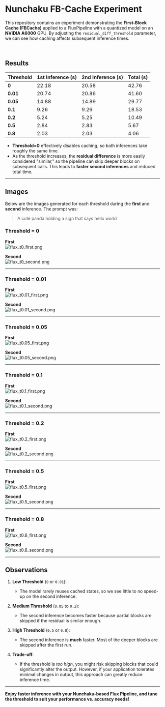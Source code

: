 # Nunchaku FB-Cache Experiment

This repository contains an experiment demonstrating the **First-Block Cache (FBCache)** applied to a FluxPipeline with a quantized model on an **NVIDIA A6000** GPU. By adjusting the `residual_diff_threshold` parameter, we can see how caching affects subsequent inference times.

<br>

## Results

| Threshold | 1st Inference (s) | 2nd Inference (s) | Total (s) |
|-----------|-------------------|-------------------|-----------|
| **0**     | 22.18             | 20.58             | 42.76     |
| **0.01**  | 20.74             | 20.86             | 41.60     |
| **0.05**  | 14.88             | 14.89             | 29.77     |
| **0.1**   | 9.26              | 9.26              | 18.53     |
| **0.2**   | 5.24              | 5.25              | 10.49     |
| **0.5**   | 2.84              | 2.83              | 5.67      |
| **0.8**   | 2.03              | 2.03              | 4.06      |

- **Threshold=0** effectively disables caching, so both inferences take roughly the same time.  
- As the threshold increases, the **residual difference** is more easily considered "similar," so the pipeline can skip deeper blocks on subsequent calls. This leads to **faster second inferences** and reduced total time.

---

## Images

Below are the images generated for each threshold during the **first** and **second** inference. The prompt was:

> A cute panda holding a sign that says hello world

### Threshold = 0
**First**  
![flux_t0_first.png](fb_cache_results/flux_t0_first.png)  

**Second**  
![flux_t0_second.png](fb_cache_results/flux_t0_second.png)

---

### Threshold = 0.01
**First**  
![flux_t0.01_first.png](fb_cache_results/flux_t0.01_first.png)

**Second**  
![flux_t0.01_second.png](fb_cache_results/flux_t0.01_second.png)

---

### Threshold = 0.05
**First**  
![flux_t0.05_first.png](fb_cache_results/flux_t0.05_first.png)

**Second**  
![flux_t0.05_second.png](fb_cache_results/flux_t0.05_second.png)

---

### Threshold = 0.1
**First**  
![flux_t0.1_first.png](fb_cache_results/flux_t0.1_first.png)

**Second**  
![flux_t0.1_second.png](fb_cache_results/flux_t0.1_second.png)

---

### Threshold = 0.2
**First**  
![flux_t0.2_first.png](fb_cache_results/flux_t0.2_first.png)

**Second**  
![flux_t0.2_second.png](fb_cache_results/flux_t0.2_second.png)

---

### Threshold = 0.5
**First**  
![flux_t0.5_first.png](fb_cache_results/flux_t0.5_first.png)

**Second**  
![flux_t0.5_second.png](fb_cache_results/flux_t0.5_second.png)

---

### Threshold = 0.8
**First**  
![flux_t0.8_first.png](fb_cache_results/flux_t0.8_first.png)

**Second**  
![flux_t0.8_second.png](fb_cache_results/flux_t0.8_second.png)

---

## Observations

1. **Low Threshold** (`0` or `0.01`):  
   - The model rarely reuses cached states, so we see little to no speed-up on the second inference.

2. **Medium Threshold** (`0.05` to `0.2`):  
   - The second inference becomes faster because partial blocks are skipped if the residual is similar enough.

3. **High Threshold** (`0.5` or `0.8`):  
   - The second inference is **much** faster. Most of the deeper blocks are skipped after the first run.

4. **Trade-off**:  
   - If the threshold is *too high*, you might risk skipping blocks that could significantly alter the output. However, if your application tolerates minimal changes in output, this approach can greatly reduce inference time.

---

**Enjoy faster inference with your Nunchaku-based Flux Pipeline, and tune the threshold to suit your performance vs. accuracy needs!**